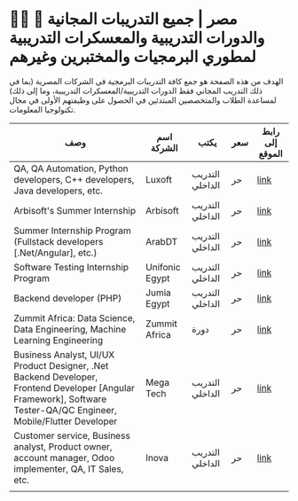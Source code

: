# 👨‍💻 🚀 مصر | جميع التدريبات المجانية والدورات التدريبية والمعسكرات التدريبية لمطوري البرمجيات والمختبرين وغيرهم 

الهدف من هذه الصفحة هو جمع كافة التدريبات البرمجية في الشركات المصرية (بما في ذلك التدريب المجاني فقط الدورات التدريبية/المعسكرات التدريبية، وما إلى ذلك) لمساعدة الطلاب والمتخصصين المبتدئين في الحصول على وظيفتهم الأولى في مجال تكنولوجيا المعلومات.

| وصف                                                                                                                                                                | اسم الشركة     | يكتب            | سعر | رابط إلى الموقع                                                                                                                        |
|--------------------------------------------------------------------------------------------------------------------------------------------------------------------|----------------|-----------------|-----|----------------------------------------------------------------------------------------------------------------------------------------|
| QA, QA Automation, Python developers, C++ developers, Java developers, etc.                                                                                        | Luxoft         | التدريب الداخلي | حر  | [link](https://career.luxoft.com/jobs?keyword=intern)                                                                                  |
| Arbisoft's Summer Internship                                                                                                                                       | Arbisoft       | التدريب الداخلي | حر  | [link](https://arbisoft.hirestream.io/careers/jobs/?search=intern)                                                                     |
| Summer Internship Program (Fullstack developers [.Net/Angular], etc.)                                                                                              | ArabDT         | التدريب الداخلي | حر  | [link](https://arabdt.com/career/internship-openings/)                                                                                 |
| Software Testing Internship Program                                                                                                                                | Unifonic Egypt | التدريب الداخلي | حر  | [link](https://www.linkedin.com/posts/menna-abdelmotaleb-7264b1124_unifonic-software-testing-intern-activity-7206573366617583616-EmX6) |
| Backend developer (PHP)                                                                                                                                            | Jumia Egypt    | التدريب الداخلي | حر  | [link](https://www.linkedin.com/posts/ahmed-hamdy-408b21237_backend-internship-activity-7193252752116924416-u_9B)                      |
| Zummit Africa: Data Science, Data Engineering, Machine Learning Engineering                                                                                        | Zummit Africa  | دورة            | حر  | [link](https://zummitafrica.com/programs)                                                                                              |
| Business Analyst, UI/UX Product Designer, .Net Backend Developer, Frontend Developer [Angular Framework], Software Tester-QA/QC Engineer, Mobile/Flutter Developer | Mega Tech      | التدريب الداخلي | حر  | [link](https://www.linkedin.com/posts/ahmednoaman_copied-activity-7206692834190540802-39N4)                                            |
| Customer service, Business analyst, Product owner, account manager, Odoo implementer, QA, IT Sales, etc.                                                           | Inova          | التدريب الداخلي | حر  | [link](https://inovaeg.com/jobs/)                                                                                                      |
|                                                                                                                                                                    |                |                 |     |                                                                                                                                        |